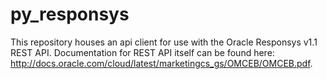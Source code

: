 # py_responsys
This repository houses an api client for use with the Oracle Responsys v1.1 REST API. Documentation
for REST API itself can be found here: http://docs.oracle.com/cloud/latest/marketingcs_gs/OMCEB/OMCEB.pdf.
